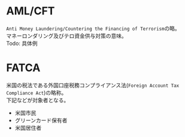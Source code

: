# AML/CFT
`Anti Money Laundering/Countering the Financing of Terrorism`の略。  
マネーロンダリング及びテロ資金供与対策の意味。  
Todo: 具体例

# FATCA
米国の税法である外国口座税務コンプライアンス法(`Foreign Account Tax Compliance Act`)の略称。  
下記などが対象者となる。
- 米国市民
- グリーンカード保有者
- 米国居住者
